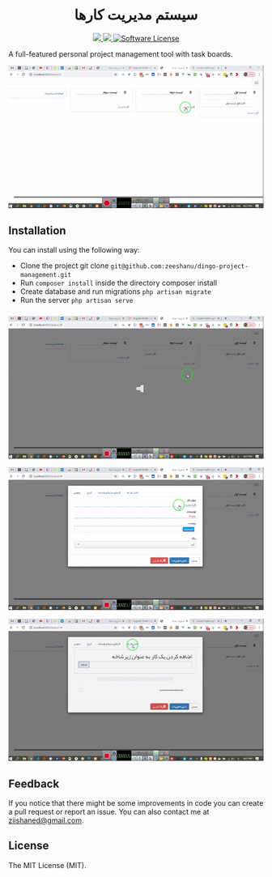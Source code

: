 <div align="center">
  <h1 align="center">سیستم مدیریت کارها</h1>
  <p align="center">
    <a href="https://twitter.com/home?status=dingo-project-management%20by%20%40ziishaned%20http%3A//github.com/ziishaned/dingo-project-management">
      <img src="https://img.shields.io/badge/twitter-tweet-blue.svg?style=flat-square"/>
    </a>
    <a href="https://twitter.com/ziishaned">
      <img src="https://img.shields.io/badge/feedback-@ziishaned-blue.svg?style=flat-square" />
    </a>
      <a href="https://github.com/ziishaned/dingo-project-management">
          <img src="https://img.shields.io/badge/license-MIT-brightgreen.svg?style=flat-square" alt="Software License">
      </a>
  </p>
</div>

A full-featured personal project management tool with task boards.

![](demo-trello-new-card.gif)

## Installation
You can install using the following way:
- Clone the project git clone `git@github.com:zeeshanu/dingo-project-management.git`
- Run `composer install` inside the directory composer install
- Create database and run migrations `php artisan migrate`
- Run the server `php artisan serve`

### 

![](demo-card-color-and-tag.gif)


![](demo-card-details-subtask.gif)


![](demo-card-comments.gif)


## Feedback
If you notice that there might be some improvements in code you can create a pull request or report an issue. You can also contact me at <a href="mailto:ziishaned@gmail.com">ziishaned@gmail.com</a>.

## License
The MIT License (MIT).
